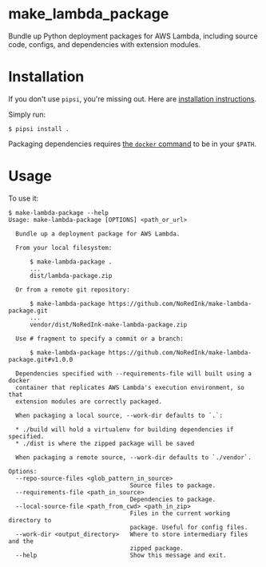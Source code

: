 # make_lambda_package

Bundle up Python deployment packages for AWS Lambda, including
source code, configs, and dependencies with extension modules.


# Installation

If you don't use `pipsi`, you're missing out.
Here are [installation instructions](https://github.com/mitsuhiko/pipsi#readme).

Simply run:

    $ pipsi install .


Packaging dependencies requires [the `docker` command](https://www.docker.com/)
to be in your `$PATH`.


# Usage

To use it:

    $ make-lambda-package --help
    Usage: make-lambda-package [OPTIONS] <path_or_url>

      Bundle up a deployment package for AWS Lambda.

      From your local filesystem:

          $ make-lambda-package .
          ...
          dist/lambda-package.zip

      Or from a remote git repository:

          $ make-lambda-package https://github.com/NoRedInk/make-lambda-package.git
          ...
          vendor/dist/NoRedInk-make-lambda-package.zip

      Use # fragment to specify a commit or a branch:

          $ make-lambda-package https://github.com/NoRedInk/make-lambda-package.git#v1.0.0

      Dependencies specified with --requirements-file will built using a docker
      container that replicates AWS Lambda's execution environment, so that
      extension modules are correctly packaged.

      When packaging a local source, --work-dir defaults to `.`:

      * ./build will hold a virtualenv for building dependencies if specified.
      * ./dist is where the zipped package will be saved

      When packaging a remote source, --work-dir defaults to `./vendor`.

    Options:
      --repo-source-files <glob_pattern_in_source>
                                      Source files to package.
      --requirements-file <path_in_source>
                                      Dependencies to package.
      --local-source-file <path_from_cwd> <path_in_zip>
                                      Files in the current working directory to
                                      package. Useful for config files.
      --work-dir <output_directory>   Where to store intermediary files and the
                                      zipped package.
      --help                          Show this message and exit.
